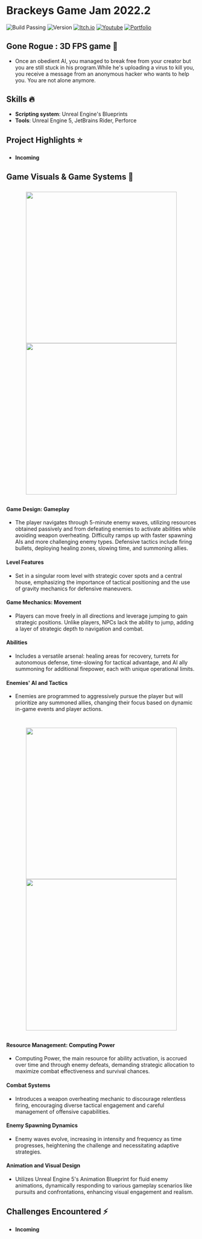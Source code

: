 # Brackeys Game Jam 2022.2
![Build Passing](https://img.shields.io/badge/build-passing-brightgreen)
![Version](https://img.shields.io/badge/version-1.0.0-blue)
[![Itch.io](https://img.shields.io/badge/download-itch.io-%23e3326d)](https://itaruf.itch.io/gone-rogue)
[![Youtube](https://img.shields.io/badge/demo-youtube-%23db1818)](https://www.youtube.com/watch?v=cg7DkqxBBAM)
[![Portfolio](https://img.shields.io/badge/details-personal%20website-%235203fc)](https://itaruf.github.io/projects.html)

## Gone Rogue : 3D FPS game 🔫

- Once an obedient AI, you managed to break free from your creator but you are still stuck in his program.While he's uploading a virus to kill you, you receive a message from an anonymous hacker who wants to help you. You are not alone anymore.

## Skills :fire:
- **Scripting system**: Unreal Engine's Blueprints
- **Tools**: Unreal Engine 5, JetBrains Rider, Perforce

## Project Highlights ⭐ 
- **Incoming**

## Game Visuals & Game Systems 🎲 
<div style="display: flex; flex-wrap: wrap; justify-content: center; align-items: center;">
  <div style="margin: 10px; text-align: center;">
    <img src="https://media.giphy.com/media/v1.Y2lkPTc5MGI3NjExNGozcWI4N2gxMHFnOWlzbmszcWl5dWdvZjkxdWwzOWU3aXk5dG9ubCZlcD12MV9pbnRlcm5hbF9naWZfYnlfaWQmY3Q9Zw/Qid3bX7BwpucqBXq9j/giphy-downsized-large.gif" style="display: block; margin: auto;" width="400" />
    <img src="https://media.giphy.com/media/v1.Y2lkPTc5MGI3NjExem94c2piaGh3eGkwN2pidTlkYnI0ZHBnaXNoanM4OXQwenUzMHR2OSZlcD12MV9pbnRlcm5hbF9naWZfYnlfaWQmY3Q9Zw/7AKReExFpM2Cnyk96M/giphy-downsized-large.gif" style="display: block; margin: auto;" width="400" />
  </div>
</div>
<h4>Game Design: Gameplay</h4>
<ul>
  <li>The player navigates through 5-minute enemy waves, utilizing resources obtained passively and from defeating enemies to activate abilities while avoiding weapon overheating. Difficulty ramps up with faster spawning AIs and more challenging enemy types. Defensive tactics include firing bullets, deploying healing zones, slowing time, and summoning allies.</li>
</ul>
<h4>Level Features</h4>
<ul>
  <li>Set in a singular room level with strategic cover spots and a central house, emphasizing the importance of tactical positioning and the use of gravity mechanics for defensive maneuvers.</li>
</ul>
<h4>Game Mechanics: Movement</h4>
<ul>
  <li>Players can move freely in all directions and leverage jumping to gain strategic positions. Unlike players, NPCs lack the ability to jump, adding a layer of strategic depth to navigation and combat.</li>
</ul>
<h4>Abilities</h4>
<ul>
  <li>Includes a versatile arsenal: healing areas for recovery, turrets for autonomous defense, time-slowing for tactical advantage, and AI ally summoning for additional firepower, each with unique operational limits.</li>
</ul>
<h4>Enemies' AI and Tactics</h4>
<ul>
  <li>Enemies are programmed to aggressively pursue the player but will prioritize any summoned allies, changing their focus based on dynamic in-game events and player actions.</li>
</ul>
<br>
<div style="display: flex; flex-wrap: wrap; justify-content: center; align-items: center;">
  <div style="margin: 10px; text-align: center;">
    <img src="https://media.giphy.com/media/v1.Y2lkPTc5MGI3NjExaHlkOHAyajljZDcwYXRyZ3BpcDNzYmg4anJmb3g3cHo5eTdsZTc2eSZlcD12MV9pbnRlcm5hbF9naWZfYnlfaWQmY3Q9Zw/K3PKHZDuoQUOjdAJ78/giphy-downsized-large.gif" style="display: block; margin: auto;" width="400" />
    <img src="https://media.giphy.com/media/v1.Y2lkPTc5MGI3NjExNWMzd2wycGxscWt4dDY0eG9yMXBlNmpmZDQ0NzZtd3M5eDBqYm45eCZlcD12MV9pbnRlcm5hbF9naWZfYnlfaWQmY3Q9Zw/466QhnPpBXLBQd8HUM/giphy-downsized-large.gif" style="display: block; margin: auto;" width="400" />
  </div>
</div>
<h4>Resource Management: Computing Power</h4>
<ul>
  <li>Computing Power, the main resource for ability activation, is accrued over time and through enemy defeats, demanding strategic allocation to maximize combat effectiveness and survival chances.</li>
</ul>
<h4>Combat Systems</h4>
<ul>
  <li>Introduces a weapon overheating mechanic to discourage relentless firing, encouraging diverse tactical engagement and careful management of offensive capabilities.</li>
</ul>
<h4>Enemy Spawning Dynamics</h4>
<ul>
  <li>Enemy waves evolve, increasing in intensity and frequency as time progresses, heightening the challenge and necessitating adaptive strategies.</li>
</ul>
<h4>Animation and Visual Design</h4>
<ul>
  <li>Utilizes Unreal Engine 5's Animation Blueprint for fluid enemy animations, dynamically responding to various gameplay scenarios like pursuits and confrontations, enhancing visual engagement and realism.</li>
</ul>

## Challenges Encountered ⚡
- **Incoming**
